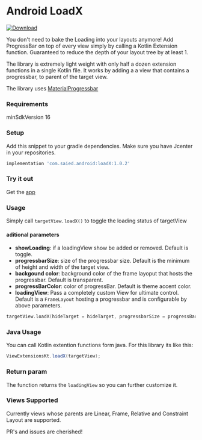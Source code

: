 # Android LoadX
[ ![Download](https://api.bintray.com/packages/saied89/loadx/LoadX/images/download.svg) ](https://bintray.com/saied89/loadx/LoadX/_latestVersion)

You don't need to bake the Loading into your layouts anymore!  Add ProgressBar on top of every view simply by calling a Kotlin Extension function. Guaranteed to reduce the depth of your layout tree by at least 1.

 The library is extremely light weight with only half a dozen extension functions in a single Kotlin file. It works by adding a  a view that contains a progressbar, to parent of the target view.

The library uses [MaterialProgressbar](https://github.com/DreaminginCodeZH/MaterialProgressBar)

### Requirements

minSdkVersion 16

### Setup
Add this snippet to your gradle dependencies. Make sure you have Jcenter in your repositories.
```groovy
implementation 'com.saied.android:loadX:1.0.2'
```

### Try it out
Get the [app](https://github.com/saied89/Android-LoadX/releases/download/1.0.2/app-release.apk)

### Usage

Simply call `targetView.loadX()` to toggle the loading status of targetView

#### aditional parameters
- **showLoading**: if a loadingView show be added or removed. Default is toggle.
- **progressbarSize**: size of the progressbar size. Default is the minimum of height and width of the target view.
- **backgound color**: background color of the frame layoput that hosts the progressbar. Default is transparent.
- **progressBarColor**: color of progressBar. Default is theme accent color.
- **loadingView**: Pass a completely custom View for ultimate control. Default is a `FrameLayout` hosting a progressbar and is configurable by above parameters.

```kotlin
targetView.loadX(hideTarget = hideTarget, progressbarSize = progressBarSize, progressbarColor = progressColor, backgroundColor = progressBgColor)
```
### Java Usage
You can call Kotlin extention functions form java. For this library its like this:
```Java
ViewExtensionsKt.loadX(targetView);
```
### Return param
The function returns the `loadingView` so you can further customize it.

### Views Supported
Currently views whose parents are Linear, Frame, Relative and Constraint Layout are supported.

PR's and issues are cherished!

